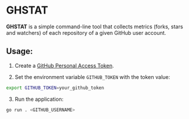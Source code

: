 # GHSTAT

**GHSTAT** is a simple command-line tool that collects metrics (forks, stars and watchers) of each repository of a given GitHub user account.

## Usage:

1. Create a [GitHub Personal Access Token](https://github.com/settings/tokens?type=beta).

2. Set the environment variable `GITHUB_TOKEN` with the token value:

```bash
export GITHUB_TOKEN=your_github_token
```

3. Run the application:

```bash
go run . <GITHUB_USERNAME>
```
